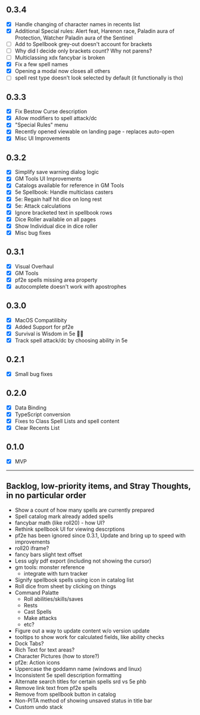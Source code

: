 ## 0.3.4
- [X] Handle changing of character names in recents list
- [X] Additional Special rules: Alert feat, Harenon race, Paladin aura of Protection, Watcher Paladin aura of the Sentinel
- [ ] Add to Spellbook grey-out doesn't account for brackets
- [ ] Why did I decide only brackets count?  Why not parens?
- [ ] Multiclassing xdx fancybar is broken
- [X] Fix a few spell names
- [X] Opening a modal now closes all others
- [ ] spell rest type doesn't look selected by default (it functionally is tho)

## 0.3.3
- [X] Fix Bestow Curse description
- [X] Allow modifiers to spell attack/dc
- [X] "Special Rules" menu
- [X] Recently opened viewable on landing page - replaces auto-open
- [X] Misc UI Improvements

## 0.3.2
- [X] Simplify save warning dialog logic
- [X] GM Tools UI Improvements
- [X] Catalogs available for reference in GM Tools
- [X] 5e Spellbook: Handle multiclass casters
- [X] 5e: Regain half hit dice on long rest
- [X] 5e: Attack calculations
- [X] Ignore bracketed text in spellbook rows
- [X] Dice Roller available on all pages
- [X] Show Individual dice in dice roller
- [X] Misc bug fixes

## 0.3.1
- [X] Visual Overhaul
- [X] GM Tools
- [X] pf2e spells missing area property
- [X] autocomplete doesn't work with apostrophes

## 0.3.0
- [X] MacOS Compatilibity
- [X] Added Support for pf2e
- [X] Survival is Wisdom in 5e 🤦‍♂️
- [X] Track spell attack/dc by choosing ability in 5e

## 0.2.1
- [X] Small bug fixes

## 0.2.0
- [X] Data Binding
- [X] TypeScript conversion
- [X] Fixes to Class Spell Lists and spell content
- [X] Clear Recents List

## 0.1.0
- [X] MVP

---

## Backlog, low-priority items, and Stray Thoughts, in no particular order
- Show a count of how many spells are currently prepared
- Spell catalog mark already added spells
- fancybar math (like roll20) - how UI?
- Rethink spellbook UI for viewing descrptions
- pf2e has been ignored since 0.3.1,  Update and bring up to speed with improvements
- roll20 iframe?
- fancy bars slight text offset
- Less ugly pdf export (including not showing the cursor)
- gm tools: monster reference
    - integrate with turn tracker
- Signify spellbook spells using icon in catalog list
- Roll dice from sheet by clicking on things
- Command Palatte
    - Roll abilities/skills/saves
    - Rests
    - Cast Spells
    - Make attacks
    - etc?
- Figure out a way to update content w/o version update
- tooltips to show work for calculated fields, like ability checks
- Dock Tabs?
- Rich Text for text areas?
- Character Pictures (how to store?)
- pf2e: Action icons 
- Uppercase the goddamn name (windows and linux)
- Inconsistent 5e spell description formatting
- Alternate search titles for certain spells srd vs 5e phb
- Remove link text from pf2e spells 
- Remove from spellbook button in catalog
- Non-PITA method of showing unsaved status in title bar
- Custom undo stack